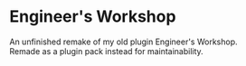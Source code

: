 # Engineer\'s Workshop
An unfinished remake of my old plugin Engineer\'s Workshop.  
Remade as a plugin pack instead for maintainability.  
